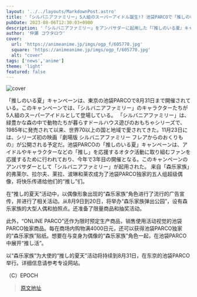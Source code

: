 ```yaml
---
layout: '../../layouts/MarkdownPost.astro'
title: '「シルバニアファミリー」5人組のスーパーアイドル誕生!? 池袋PARCOで「推しのいる夏」開催中'
pubDate: 2023-08-06T12:30:03+0900
description: '「シルバニアファミリー」をアンバサダーに起用した「『推しのいる夏』キャンペーン」が、東京の池袋PARCOで8月31日まで開催中だ。「シルバニアファミリー」のフレア、ラルフ、ライラ、ポーリーン、レノンが、5人組のスーパーアイドルとして登場する。'
author: '仲瀬 コウタロウ'
cover:
  url: 'https://animeanime.jp/imgs/ogp_f/605770.jpg'
  square: 'https://animeanime.jp/imgs/ogp_f/605770.jpg'
  alt: "cover"
tags: ['news','anime']
theme: 'light'
featured: false
---
```


![cover](https://animeanime.jp/imgs/ogp_f/605770.jpg)

「推しのいる夏」キャンペーンは、東京の池袋PARCOで8月31日まで開催されている。このキャンペーンでは、「シルバニアファミリー」のキャラクターたちが5人組のスーパーアイドルとして登場している。 「シルバニアファミリー」は、緑豊かな森の中で動物たちが暮らすドールハウス遊びのおもちゃシリーズで、1985年に発売されて以来、世界70以上の国と地域で愛されてきた。11月23日には、シリーズ初の映画『劇場版 シルバニアファミリー フレアからのおくりもの』が公開される予定だ。池袋PARCOの「推しのいる夏」キャンペーンは、アイドルやキャラクターなどの「推し」を応援するオタク活動に取り組むファンを応援するために行われており、今年で3年目の開催となる。このキャンペーンのアンバサダーとして「シルバニアファミリー」が起用された。
来自「森乐家族」的弗莱尔、拉尔夫、莱拉、波琳和莱农成为了池袋PARCO独家的五人组超级偶像，将快乐传递给他们的“推し”们。

在“推し的夏天”活动中，以偶像形象出现的“森乐家族”角色进行了流行的广告宣传，并进行了相关活动。从8月9日到20日，将举办“森乐家族弹出公园”，设有森乐家族的大型人偶和拍照点。还准备了限量商品和抽奖活动。

此外，“ONLINE PARCO”还作为限时预定生产商品，销售使用活动视觉的池袋PARCO独家商品。每在商场内购物满4000日元，还可以获得池袋PARCO独家的“森乐家族”贴纸。想要在与变身为偶像的“森乐家族”角色一起，在池袋PARCO中展开“推し活”。

以“森乐家族”为大使的“推し的夏天”活动将持续到8月31日，在东京的池袋PARCO举行。详细信息请参考专设网站。

（C）EPOCH

>[原文地址](https://animeanime.jp/article/2023/08/06/79122.html)  